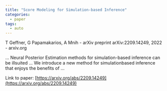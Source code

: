 ```yaml
---
title: "Score Modeling for Simulation-based Inference"
categories:
  - paper
tags:
  - auto
---
```

T Geffner, G Papamakarios, A Mnih - arXiv preprint arXiv:2209.14249, 2022 - arxiv.org

… Neural Posterior Estimation methods for simulation-based inference can be illsuited … We introduce a new method for simulationbased inference that enjoys the benefits of …

Link to paper: [https://arxiv.org/abs/2209.14249](https://arxiv.org/abs/2209.14249)
